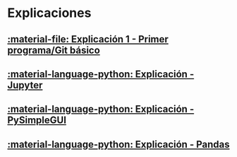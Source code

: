 # Explicaciones

## [:material-file: Explicación 1 - Primer programa/Git básico](explicacion_01.pdf)
## [:material-language-python: Explicación - Jupyter](Jupyter-match-dict.ipynb.ipynb)
## [:material-language-python: Explicación - PySimpleGUI](PySimpleGUI.ipynb)
## [:material-language-python: Explicación - Pandas](Pandas.ipynb)

